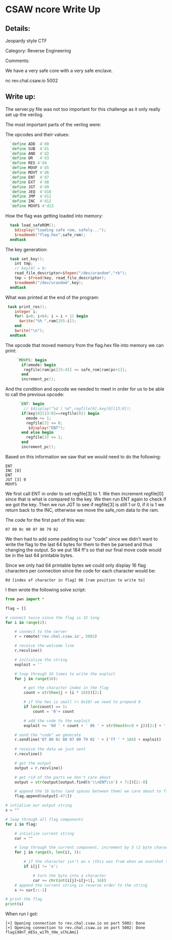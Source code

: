 # CSAW ncore Write Up

## Details:

Jeopardy style CTF

Category: Reverse Engineering

Comments:

We have a very safe core with a very safe enclave.

nc rev.chal.csaw.io 5002


## Write up:

The server.py file was not too important for this challenge as it only really set up the verilog.

The most important parts of the verilog were:

The opcodes and their values:

```verilog
  `define ADD  4'd0
  `define SUB  4'd1
  `define AND  4'd2
  `define OR   4'd3
  `define RES 4'd4
  `define MOVF 4'd5
  `define MOVT 4'd6
  `define ENT  4'd7
  `define EXT  4'd8 
  `define JGT  4'd9
  `define JEQ  4'd10
  `define JMP  4'd11
  `define INC  4'd12
  `define MOVFS 4'd13
```

How the flag was getting loaded into memory:

```verilog
  task load_safeROM();
    $display("loading safe rom, safely...");
    $readmemh("flag.hex",safe_rom);
  endtask
```

The key generation:

```verilog
  task set_key();
    int tmp;
    // key[0] = 0;
    read_file_descriptor=$fopen("/dev/urandom","rb");
    tmp = $fread(key, read_file_descriptor);
    $readmemh("/dev/urandom",key);
  endtask
```

What was printed at the end of the program:

```verilog
 task print_res();
    integer i;
    for( i=0; i<64; i = i + 1) begin
      $write("%h ",ram[255-i]);
    end
    $write("\n");
  endtask
```

The opcode that moved memory from the flag.hex file into memory we can print:

```verilog
     `MOVFS: begin
       if(emode) begin 
        regfile[ram[pc][5:4]] <= safe_rom[ram[pc+1]];
       end
       increment_pc();
```

And the condition and opcode we needed to meet in order for us to be able to call the previous opcode:

```verilog
      `ENT: begin
        // $display("%d | %d",regfile[0],key[0][13:0]);
       if(key[0][13:0]==regfile[0]) begin
         emode <= 1;
         regfile[3] <= 0;
          $display("ENT");
       end else begin
         regfile[3] <= 1;
       end
       increment_pc();
```

Based on this information we saw that we would need to do the following:

```
ENT
INC [0]
ENT
JGT [3] 0
MOVFS
```

We first call ENT in order to set regfile[3] to 1. We then increment regfile[0] since that is what is compared to the key. We then run ENT again to check if we got the key. Then we run JGT to see if regfile[3] is still 1 or 0, if it is 1 we return back to the INC, otherwise we move the safe_rom data to the ram.

The code for the first part of this was:

```
07 00 0c 00 07 00 79 02
```

We then had to add some padding to our "code" since we didn't want to write the flag to the last 64 bytes for them to then be parsed and thus changing the output. So we put 184 ff's so that our final move code would be in the last 64 printable bytes.

Since we only had 64 printable bytes we could only display 16 flag characters per connection since the code for each character would be:

```
0d [index of character in flag] 06 [ram position to write to]
```

I then wrote the following solve script:

```py
from pwn import *

flag = []

# connect twice since the flag is 32 long
for i in range(2):

    # connect to the server
	r = remote('rev.chal.csaw.io', 5002)

    # receive the welcome line
	r.recvline()

    # initialize the string
	exploit = ''

    # loop through 16 times to write the exploit
	for j in range(16):

        # get the character index in the flag 
		count = str(hex(j + (i * 16)))[2:]

        # if the hex is small (< 0x10) we need to prepend 0
		if len(count) == 1:
			count = '0'+ count

        # add the code to the exploit
		exploit += '0d ' + count + ' 06 ' + str(hex(0xc0 + j))[2:] + ' '

    # send the "code" we generate
	r.sendline('07 00 0c 00 07 00 79 02 ' + ('ff ' * 184) + exploit)
	
    # receive the data we just sent
    r.recvline()

    # get the output
	output = r.recvline()

    # get rid of the parts we don't care about
	output = str(output[output.find(b'\\nENT\\n') + 7:])[2:-8]

    # append the 16 bytes (and spaces between them) we care about to flag
	flag.append(output[-47:])

# intialize our output string
s = ""

# loop through all flag components
for i in flag:

    # intialize current string
	cur = ""

    # loop through the current component, increment by 3 (2 byte characters and space)
	for j in range(0, len(i), 3):

        # if the character isn't an x (this was from when we overshot the flag)
		if i[j] != 'x':

            # turn the byte into a character
			cur += chr(int(i[j]+i[j+1], 16))
    # append the current string in reverse order to the string        
	s += cur[::-1]

# print the flag
print(s)
```

When run I got:

```
[+] Opening connection to rev.chal.csaw.io on port 5002: Done
[+] Opening connection to rev.chal.csaw.io on port 5002: Done
flag{d0nT_mESs_wiTh_tHe_sChLAmi}
```
